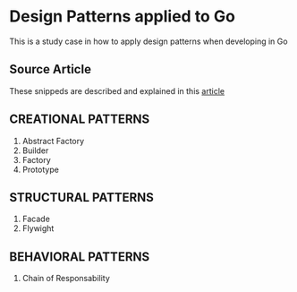 # Design Patterns applied to Go
This is a study case in how to apply design patterns when developing in Go

## Source Article
These snippeds are described and explained in this <a href="https://golangexample.com/design-patterns-in-golang/">article</a>

## CREATIONAL PATTERNS
1. Abstract Factory
2. Builder
3. Factory
4. Prototype

## STRUCTURAL PATTERNS
1. Facade
2. Flywight

## BEHAVIORAL PATTERNS
1. Chain of Responsability
